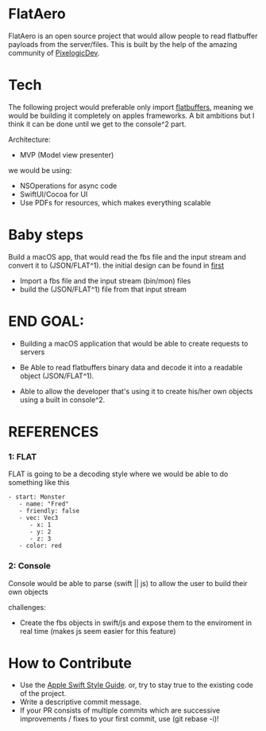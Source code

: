 # FlatAero

FlatAero is an open source project that would allow people to read flatbuffer payloads from the server/files. 
This is built by the help of the amazing community of [PixelogicDev](https://twitch.tv/pixelogicdev).

# Tech
The following project would preferable only import [flatbuffers](https://github.com/google/flatbuffers), meaning we would be building it completely on apples frameworks.
A bit ambitions but I think it can be done until we get to the console^2 part.

Architecture:
- MVP (Model view presenter)

we would be using:
- NSOperations for async code
- SwiftUI/Cocoa for UI
- Use PDFs for resources, which makes everything scalable

# Baby steps

Build a macOS app, that would read the fbs file and the input stream and convert it to (JSON/FLAT^1). the initial design can be found in [first](https://github.com/mustiikhalil/FlatAero/designs/first.pdf)
- Import a fbs file and the input stream (bin/mon) files
- build the (JSON/FLAT^1) file from that input stream

# END GOAL:

- Building a macOS application that would be able to create requests to servers 

- Be Able to read flatbuffers binary data and decode it into a readable object (JSON/FLAT^1).

- Able to allow the developer that's using it to create his/her own objects using a built in console^2.


# REFERENCES

### 1: FLAT
FLAT is going to be a decoding style where we would be able to do something like this
```
- start: Monster
   - name: "Fred"
   - friendly: false
   - vec: Vec3
      - x: 1
      - y: 2
      - z: 3
   - color: red
```

### 2: Console
Console would be able to parse (swift || js) to allow the user to build their own objects

challenges: 
 - Create the fbs objects in swift/js and expose them to the enviroment in real time (makes js seem easier for this feature)

# How to Contribute
- Use the [Apple Swift Style Guide](https://swift.org/documentation/api-design-guidelines/). or, try to stay true to the existing code of the project.
- Write a descriptive commit message.
- If your PR consists of multiple commits which are successive improvements / fixes to your first commit, use (git rebase -i)! 